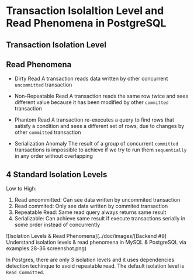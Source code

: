 # Transaction Isolaltion Level and Read Phenomena in PostgreSQL

## Transaction Isolation Level

## Read Phenomena

- Dirty Read
  A transaction reads data written by other concurrent `uncommitted` transaction

- Non-Repeatable Read
  A transaction reads the same row twice and sees different value because it has been modified by other `committed` transaction

- Phantom Read
  A transaction re-executes a query to find rows that satisfy a condition and sees a different set of rows, due to changes by other `committed` transaction

- Serialization Anomaly
  The result of a group of concurrent `committed` transactions is impossible to achieve if we try to run them `sequentially` in any order without overlapping

## 4 Standard Isolation Levels

Low to High:

1. Read uncommitted: Can see data written by uncommited transaction
2. Read commited: Only see data written by commited transaction
3. Repeatable Read: Same read query always returns same result
4. Serializable: Can achieve same result if execute transactions serially in some order instead of concurrently

![Isolation Levels & Read Phenomena](../doc/images/[Backend #9] Understand isolation levels & read phenomena in MySQL & PostgreSQL via examples 28-36 screenshot.png)

In Postgres, there are only 3 isolation levels and it uses dependencies detection techinque to avoid repeatable read. The default isolation level is `Read Committed`.
